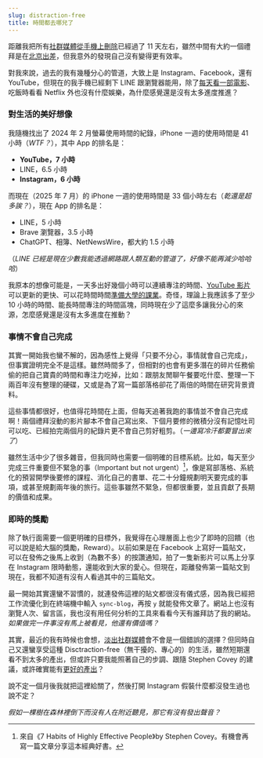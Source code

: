 ```yaml
---
slug: distraction-free
title: 時間都去哪兒了
---
```

距離我把所有[社群媒體從手機上刪除](2025-07-20-why-leave-social-media.md)已經過了 11 天左右，雖然中間有大約一個禮拜是在[北京出差](/2025-07-23-birtv-day-1/index.md)，但我意外的發現自己沒有變得更有效率。

對我來說，過去的我有幾種分心的管道，大致上是 Instagram、Facebook，還有 YouTube，但現在的我手機已經剩下 LINE 跟瀏覽器能用，除了[每天看一部電影](2025-07-21-youtube-has-changed.md#現在怎麼辦)、吃飯時看看 Netflix 外也沒有什麼娛樂，為什麼感覺還是沒有太多進度推進？

<!-- truncate -->

### 對生活的美好想像

我隨機找出了 2024 年 2 月螢幕使用時間的紀錄，iPhone 一週的使用時間是 41 小時（_WTF？_），其中 App 的排名是：

- **YouTube，7 小時**
- LINE，6.5 小時
- **Instagram，6 小時**

而現在（2025 年 7 月）的 iPhone 一週的使用時間是 33 個小時左右（_乾還是超多誒？_），現在 App 的排名是：

- LINE，5 小時
- Brave 瀏覽器，3.5 小時
- ChatGPT、相簿、NetNewsWire，都大約 1.5 小時

（_LINE 已經是現在少數我能透過網路跟人類互動的管道了，好像不能再減少哈哈哈_）

我原本的想像可能是，一天多出好幾個小時可以連續專注的時間、[YouTube 影片](2025-07-21-youtube-has-changed.md)可以更新的更快、可以花時間時間[準備大學的課業](2025-07-29-gene-takavic.md#熱情可以延後嗎)。奇怪，理論上我應該多了至少 10 小時的時間、能長時間專注的時間區塊，同時現在少了這麼多讓我分心的來源，怎麼感覺還是沒有太多進度在推動？

### 事情不會自己完成

其實一開始我也蠻不解的，因為感性上覺得「只要不分心，事情就會自己完成」，但事實證明完全不是這樣。雖然時間多了，但相對的也會有更多潛在的碎片任務偷偷的把自己寶貴的時間和專注力吃掉，比如：跟朋友閒聊午餐要吃什麼、整理一下兩百年沒有整理的硬碟，又或是為了寫一篇部落格卻花了兩倍的時間在研究背景資料。

這些事情都很好，也值得花時間在上面，但每天追著我跑的事情並不會自己完成啊！兩個禮拜沒動的影片腳本不會自己寫出來、下個月要修的微積分沒有記憶吐司可以吃、已經拍完兩個月的紀錄片更不會自己剪好粗剪。（*一邊寫冷汗都要冒出來了*）

雖然生活中少了很多雜音，但我同時也需要一個明確的目標系統。比如，每天至少完成三件重要但不緊急的事（Important but not urgent）[^1]，像是寫部落格、系統化的預習開學後要修的課程、消化自己的書單、花二十分鐘規劃明天要完成的事項，或甚至規劃兩年後的旅行。這些事雖然不緊急，但都很重要，並且貢獻了長期的價值和成果。

### 即時的獎勵

除了執行面需要一個更明確的目標外，我覺得在心理層面上也少了即時的回饋（也可以說是給大腦的獎勵，Reward）。以前如果是在 Facebook 上寫好一篇貼文，可以在發佈之後馬上收到（為數不多）的按讚通知，拍了一隻新影片可以馬上分享在 Instagram 限時動態，還能收到大家的愛心。但現在，距離發佈第一篇貼文到現在，我都不知道有沒有人看過其中的三篇貼文。

最一開始其實還蠻不習慣的，就連發佈這裡的貼文都很沒有儀式感，因為我已經把工作流優化到在終端機中輸入 `sync-blog`，再按 `y` 就能發佈文章了。網站上也沒有瀏覽人次、留言區，我也沒有用任何分析的工具來看看今天有誰拜訪了我的網站。*如果做完一件事沒有馬上被看見，他還有價值嗎？*

其實，最近的我有時候也會想，[淡出社群媒體](2025-07-20-why-leave-social-media.md)會不會是一個錯誤的選擇？但同時自己又還蠻享受這種 Disctraction-free（無干擾的、專心的）的生活，雖然短期還看不到太多的產出，但或許只要我能照著自己的步調、跟隨 Stephen Covey 的建議，或許確實能有[更好的產出](2025-07-30-helvetica.md#我們有做出更好的東西嗎)？

說不定一個月後我就把這裡給關了，然後打開 Instagram 假裝什麼都沒發生過也說不定？

*假如一棵樹在森林裡倒下而沒有人在附近聽見，那它有沒有發出聲音？*

[^1]: 來自《7 Habits of Highly Effective People》by Stephen Covey。有機會再寫一篇文章分享這本經典好書。
